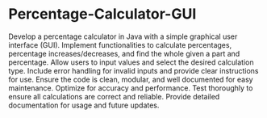 # Percentage-Calculator-GUI
Develop a percentage calculator in Java with a simple graphical user interface (GUI). Implement functionalities to calculate percentages, percentage increases/decreases, and find the whole given a part and percentage. Allow users to input values and select the desired calculation type. Include error handling for invalid inputs and provide clear instructions for use. Ensure the code is clean, modular, and well documented for easy maintenance. Optimize for accuracy and performance. Test thoroughly to ensure all calculations are correct and reliable. Provide detailed documentation for usage and future updates. 
